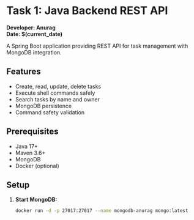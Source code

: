 # Task 1: Java Backend REST API

**Developer: Anurag**  
**Date: $(current_date)**

A Spring Boot application providing REST API for task management with MongoDB integration.

## Features
- Create, read, update, delete tasks
- Execute shell commands safely
- Search tasks by name and owner
- MongoDB persistence
- Command safety validation

## Prerequisites
- Java 17+
- Maven 3.6+
- MongoDB
- Docker (optional)

## Setup

1. **Start MongoDB:**
   ```bash
   docker run -d -p 27017:27017 --name mongodb-anurag mongo:latest
